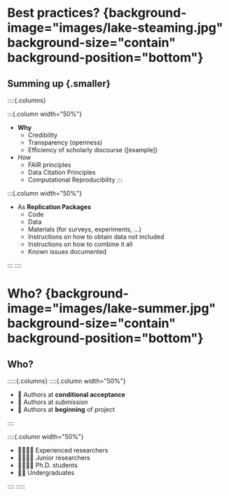 # Best practices? {background-image="images/lake-steaming.jpg" background-size="contain" background-position="bottom"}

## Summing up {.smaller}

::::{.columns}

:::{.column width="50%"}

- **Why**
  - Credibility
  - Transparency (openness)
  - Efficiency of scholarly discourse ([example])
- *How*
  - FAIR principles
  - Data Citation Principles
  - Computational Reproducibility 
:::

:::{.column width="50%"}

- As **Replication Packages**
  - Code
  - Data
  - Materials (for surveys, experiments, ...)
  - Instructions on how to obtain data not included
  - Instructions on how to combine it all
  - Known issues documented

:::
::::


# Who? {background-image="images/lake-summer.jpg" background-size="contain" background-position="bottom"}

## Who?

:::::{.columns}
::::{.column width="50%"}

- 🐇 Authors at **conditional acceptance** 
- 🐢 Authors at *submission*
- 🐁 Authors at **beginning** of project


::::

::::{.column width="50%"}



- 👴🏻👵🏽 Experienced researchers
- 👶🏽👶🏻 Junior researchers
- 👨‍🎓👩‍🎓 Ph.D. students
- 🧒👦 Undergraduates 



::::
:::::

